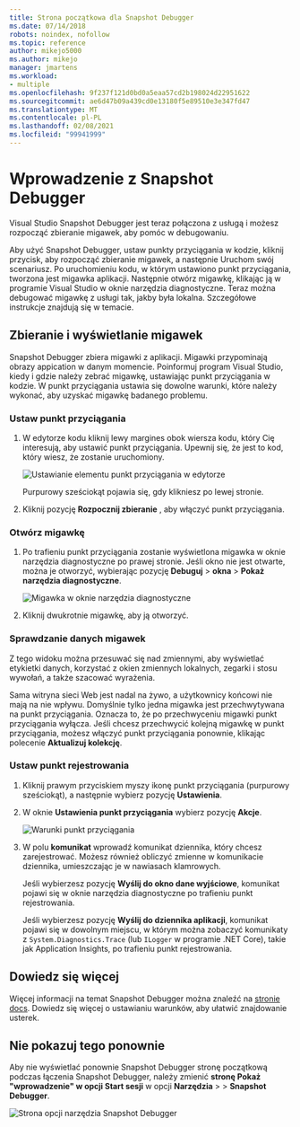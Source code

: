 ```yaml
---
title: Strona początkowa dla Snapshot Debugger
ms.date: 07/14/2018
robots: noindex, nofollow
ms.topic: reference
author: mikejo5000
ms.author: mikejo
manager: jmartens
ms.workload:
- multiple
ms.openlocfilehash: 9f237f121d0bd0a5eaa57cd2b198024d22951622
ms.sourcegitcommit: ae6d47b09a439cd0e13180f5e89510e3e347fd47
ms.translationtype: MT
ms.contentlocale: pl-PL
ms.lasthandoff: 02/08/2021
ms.locfileid: "99941999"
---
```

# <a name="getting-started-with-the-snapshot-debugger"></a>Wprowadzenie z Snapshot Debugger

Visual Studio Snapshot Debugger jest teraz połączona z usługą i możesz rozpocząć zbieranie migawek, aby pomóc w debugowaniu.

Aby użyć Snapshot Debugger, ustaw punkty przyciągania w kodzie, kliknij przycisk, aby rozpocząć zbieranie migawek, a następnie Uruchom swój scenariusz. Po uruchomieniu kodu, w którym ustawiono punkt przyciągania, tworzona jest migawka aplikacji. Następnie otwórz migawkę, klikając ją w programie Visual Studio w oknie narzędzia diagnostyczne. Teraz można debugować migawkę z usługi tak, jakby była lokalna. Szczegółowe instrukcje znajdują się w temacie.

## <a name="collect-and-view-snapshots"></a>Zbieranie i wyświetlanie migawek

Snapshot Debugger zbiera migawki z aplikacji. Migawki przypominają obrazy appication w danym momencie. Poinformuj program Visual Studio, kiedy i gdzie należy zebrać migawkę, ustawiając punkt przyciągania w kodzie. W punkt przyciągania ustawia się dowolne warunki, które należy wykonać, aby uzyskać migawkę badanego problemu.

### <a name="set-a-snappoint"></a>Ustaw punkt przyciągania

1. W edytorze kodu kliknij lewy margines obok wiersza kodu, który Cię interesują, aby ustawić punkt przyciągania. Upewnij się, że jest to kod, który wiesz, że zostanie uruchomiony.

    ![Ustawianie elementu punkt przyciągania w edytorze](../media/snapshot-startpage-set-snappoint.png)

    Purpurowy sześciokąt pojawia się, gdy klikniesz po lewej stronie.

2. Kliknij pozycję **Rozpocznij zbieranie** , aby włączyć punkt przyciągania.

### <a name="open-a-snapshot"></a>Otwórz migawkę

1. Po trafieniu punkt przyciągania zostanie wyświetlona migawka w oknie narzędzia diagnostyczne po prawej stronie. Jeśli okno nie jest otwarte, można je otworzyć, wybierając pozycję **Debuguj**  >  **okna**  >  **Pokaż narzędzia diagnostyczne**.

    ![Migawka w oknie narzędzia diagnostyczne](../media/snapshot-startpage-diagsession-window.png)

2. Kliknij dwukrotnie migawkę, aby ją otworzyć.

### <a name="inspect-snapshot-data"></a>Sprawdzanie danych migawek

Z tego widoku można przesuwać się nad zmiennymi, aby wyświetlać etykietki danych, korzystać z okien zmiennych lokalnych, zegarki i stosu wywołań, a także szacować wyrażenia.

Sama witryna sieci Web jest nadal na żywo, a użytkownicy końcowi nie mają na nie wpływu. Domyślnie tylko jedna migawka jest przechwytywana na punkt przyciągania. Oznacza to, że po przechwyceniu migawki punkt przyciągania wyłącza. Jeśli chcesz przechwycić kolejną migawkę w punkt przyciągania, możesz włączyć punkt przyciągania ponownie, klikając polecenie **Aktualizuj kolekcję**.

### <a name="set-a-logpoint"></a>Ustaw punkt rejestrowania

1. Kliknij prawym przyciskiem myszy ikonę punkt przyciągania (purpurowy sześciokąt), a następnie wybierz pozycję **Ustawienia**.

2. W oknie **Ustawienia punkt przyciągania** wybierz pozycję **Akcje**.

    ![Warunki punkt przyciągania](../media/snapshot-startpage-logpoint.png)

3. W polu **komunikat** wprowadź komunikat dziennika, który chcesz zarejestrować. Możesz również obliczyć zmienne w komunikacie dziennika, umieszczając je w nawiasach klamrowych.

    Jeśli wybierzesz pozycję **Wyślij do okno dane wyjściowe**, komunikat pojawi się w oknie narzędzia diagnostyczne po trafieniu punkt rejestrowania.

    Jeśli wybierzesz pozycję **Wyślij do dziennika aplikacji**, komunikat pojawi się w dowolnym miejscu, w którym można zobaczyć komunikaty z `System.Diagnostics.Trace` (lub `ILogger` w programie .NET Core), takie jak Application Insights, po trafieniu punkt rejestrowania.

## <a name="learn-more"></a>Dowiedz się więcej

Więcej informacji na temat Snapshot Debugger można znaleźć na [stronie docs](../debug-live-azure-applications.md). Dowiedz się więcej o ustawianiu warunków, aby ułatwić znajdowanie usterek.

## <a name="dont-show-me-this-again"></a>Nie pokazuj tego ponownie

Aby nie wyświetlać ponownie Snapshot Debugger stronę początkową podczas łączenia Snapshot Debugger, należy zmienić **stronę Pokaż "wprowadzenie" w opcji Start sesji** w opcji **Narzędzia**  >    >  **Snapshot Debugger**.

![Strona opcji narzędzia Snapshot Debugger](../media/snapshot-startpage-tools-options.png)
